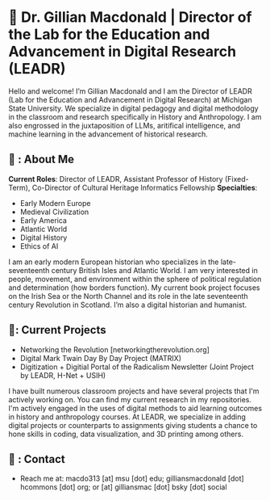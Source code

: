# 📌 Dr. Gillian Macdonald | Director of the Lab for the Education and Advancement in Digital Research (LEADR) 

Hello and welcome! I’m Gillian Macdonald and I am the Director of LEADR (Lab for the Education and Advancement in Digital Research) at Michigan State University. We specialize in digital pedagogy and digital methodology in the classroom and research specifically in History and Anthropology. I am also engrossed in the juxtaposition of LLMs, aritifical intelligence, and machine learning in the advancement of historical research.
## 💾 : About Me

**Current Roles**: Director of LEADR, Assistant Professor of History (Fixed-Term), Co-Director of Cultural Heritage Informatics Fellowship 
**Specialties**: 
- Early Modern Europe
- Medieval Civilization
- Early America
- Atlantic World
- Digital History
- Ethics of AI 

I am an early modern European historian who specializes in the late-seventeenth century British Isles and Atlantic World. I am very interested in people, movement, and environment within the sphere of political regulation and determination (how borders function). My current book project focuses on the Irish Sea or the North Channel and its role in the late seventeenth century Revolution in Scotland. I’m also a digital historian and humanist. 

## 🔅: Current Projects

- Networking the Revolution [networkingtherevolution.org]
- Digital Mark Twain Day By Day Project (MATRIX)
- Digitization + Digitial Portal of the Radicalism Newsletter (Joint Project by LEADR, H-Net + USIH)
  
I have built numerous classroom projects and have several projects that I'm actively working on. You can find my current research in my repositories. I'm actively engaged in the uses of digital methods to aid learning outcomes in history and anthropology courses. At LEADR, we specialize in adding digital projects or counterparts to assignments giving students a chance to hone skills in coding, data visualization, and 3D printing among others.

## 📝 : Contact
- Reach me at: macdo313 [at] msu [dot] edu; gilliansmacdonald [dot] hcommons [dot] org; or [at] gilliansmac [dot] bsky [dot] social

